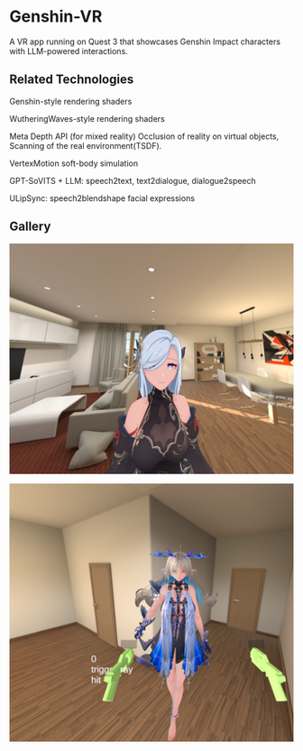 # Genshin-VR
A VR app running on Quest 3 that showcases Genshin Impact characters with LLM-powered interactions.

## Related Technologies

Genshin-style rendering shaders

WutheringWaves-style rendering shaders

Meta Depth API (for mixed reality) Occlusion of reality on virtual objects, Scanning of the real environment(TSDF).

VertexMotion soft-body simulation

GPT-SoVITS + LLM: speech2text, text2dialogue, dialogue2speech

ULipSync: speech2blendshape facial expressions


## Gallery

![genshin_simulation](./docs/images/genshin_simulation.png?raw=true)

![wutheringwaves_simulation](./docs/images/wutheringwaves_simulation.png?raw=true)